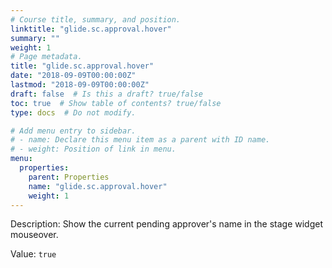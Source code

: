```yaml
---
# Course title, summary, and position.
linktitle: "glide.sc.approval.hover"
summary: ""
weight: 1
# Page metadata.
title: "glide.sc.approval.hover"
date: "2018-09-09T00:00:00Z"
lastmod: "2018-09-09T00:00:00Z"
draft: false  # Is this a draft? true/false
toc: true  # Show table of contents? true/false
type: docs  # Do not modify.

# Add menu entry to sidebar.
# - name: Declare this menu item as a parent with ID name.
# - weight: Position of link in menu.
menu:
  properties:
    parent: Properties
    name: "glide.sc.approval.hover"
    weight: 1
---
```


Description: Show the current pending approver's name in the stage widget mouseover.


Value: `true`